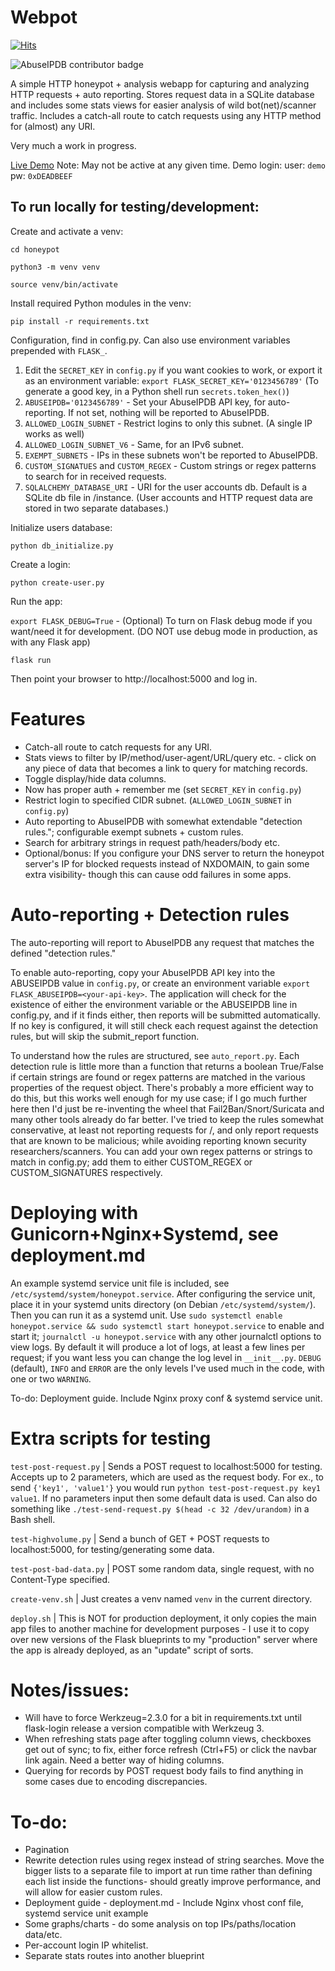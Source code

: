 # Webpot

[![Hits](https://hits.seeyoufarm.com/api/count/incr/badge.svg?url=https%3A%2F%2Fgithub.com%2Fmepley1%2Fhoneypot&count_bg=%2379C83D&title_bg=%23555555&icon=&icon_color=%23E7E7E7&title=hits&edge_flat=false)](https://hits.seeyoufarm.com)

![AbuseIPDB contributor badge](https://www.abuseipdb.com/contributor/62444.svg)

A simple HTTP honeypot + analysis webapp for capturing and analyzing HTTP requests + auto reporting. 
Stores request data in a SQLite database and includes some stats views for easier analysis of wild bot(net)/scanner traffic. Includes a catch-all route to catch requests using any HTTP method for (almost) any URI.

Very much a work in progress. 

[Live Demo](https://x2.mepley.com/stats) Note: May not be active at any given time. 
Demo login: 
user: `demo` 
pw: `0xDEADBEEF` 

## To run locally for testing/development:

Create and activate a venv:

`cd honeypot`

`python3 -m venv venv`

`source venv/bin/activate`

Install required Python modules in the venv:

`pip install -r requirements.txt`

Configuration, find in config.py. Can also use environment variables prepended with `FLASK_`.
1. Edit the `SECRET_KEY` in `config.py` if you want cookies to work, or export it as an environment variable: `export FLASK_SECRET_KEY='0123456789'` (To generate a good key, in a Python shell run `secrets.token_hex()`)
2. `ABUSEIPDB='0123456789'` - Set your AbuseIPDB API key, for auto-reporting. If not set, nothing will be reported to AbuseIPDB.
3. `ALLOWED_LOGIN_SUBNET` - Restrict logins to only this subnet. (A single IP works as well)
4. `ALLOWED_LOGIN_SUBNET_V6` - Same, for an IPv6 subnet.
5. `EXEMPT_SUBNETS` - IPs in these subnets won't be reported to AbuseIPDB.
6. `CUSTOM_SIGNATUES` and `CUSTOM_REGEX` - Custom strings or regex patterns to search for in received requests.
7. `SQLALCHEMY_DATABASE_URI` - URI for the user accounts db. Default is a SQLite db file in /instance. (User accounts and HTTP request data are stored in two separate databases.)

Initialize users database:

`python db_initialize.py`

Create a login:

`python create-user.py`

Run the app:

`export FLASK_DEBUG=True` - (Optional) To turn on Flask debug mode if you want/need it for development. (DO NOT use debug mode in production, as with any Flask app)

`flask run`

Then point your browser to http://localhost:5000 and log in.

# Features
- Catch-all route to catch requests for any URI.
- Stats views to filter by IP/method/user-agent/URL/query etc. - click on any piece of data that becomes a link to query for matching records.
- Toggle display/hide data columns.
- Now has proper auth + remember me (set `SECRET_KEY` in `config.py`)
- Restrict login to specified CIDR subnet. (`ALLOWED_LOGIN_SUBNET` in `config.py`)
- Auto reporting to AbuseIPDB with somewhat extendable "detection rules."; configurable exempt subnets + custom rules.
- Search for arbitrary strings in request path/headers/body etc.
- Optional/bonus: If you configure your DNS server to return the honeypot server's IP for blocked requests instead of NXDOMAIN, to gain some extra visibility- though this can cause odd failures in some apps.

# Auto-reporting + Detection rules
The auto-reporting will report to AbuseIPDB any request that matches the defined "detection rules."

To enable auto-reporting, copy your AbuseIPDB API key into the ABUSEIPDB value in `config.py`, or create an environment variable `export FLASK_ABUSEIPDB=<your-api-key>`. The application will check for the existence of either the environment variable or the ABUSEIPDB line in config.py, and if it finds either, then reports will be submitted automatically. If no key is configured, it will still check each request against the detection rules, but will skip the submit_report function.

To understand how the rules are structured, see `auto_report.py`. Each detection rule is little more than a function that returns a boolean True/False if certain strings are found or regex patterns are matched in the various properties of the request object. There's probably a more efficient way to do this, but this works well enough for my use case; if I go much further here then I'd just be re-inventing the wheel that Fail2Ban/Snort/Suricata and many other tools already do far better. I've tried to keep the rules somewhat conservative, at least not reporting requests for /, and only report requests that are known to be malicious; while avoiding reporting known security researchers/scanners. You can add your own regex patterns or strings to match in config.py; add them to either CUSTOM_REGEX or CUSTOM_SIGNATURES respectively.

# Deploying with Gunicorn+Nginx+Systemd, see deployment.md 

An example systemd service unit file is included, see `/etc/systemd/system/honeypot.service`. After configuring the service unit, place it in your systemd units directory (on Debian `/etc/systemd/system/`). Then you can run it as a systemd unit. Use `sudo systemctl enable honeypot.service && sudo systemctl start honeypot.service` to enable and start it; `journalctl -u honeypot.service` with any other journalctl options to view logs. By default it will produce a lot of logs, at least a few lines per request; if you want less you can change the log level in `__init__.py`. `DEBUG` (default), `INFO` and `ERROR` are the only levels I've used much in the code, with one or two `WARNING`.

To-do: Deployment guide. Include Nginx proxy conf & systemd service unit. 

# Extra scripts for testing
`test-post-request.py` | Sends a POST request to localhost:5000 for testing. Accepts up to 2 parameters, which are used as the request body. For ex., to send `{'key1', 'value1'}` you would run `python test-post-request.py key1 value1`. If no parameters input then some default data is used. Can also do something like `./test-send-request.py $(head -c 32 /dev/urandom)` in a Bash shell.

`test-highvolume.py` | Send a bunch of GET + POST requests to localhost:5000, for testing/generating some data.

`test-post-bad-data.py` | POST some random data, single request, with no Content-Type specified.

`create-venv.sh` | Just creates a venv named `venv` in the current directory.

`deploy.sh` | This is NOT for production deployment, it only copies the main app files to another machine for development purposes - I use it to copy over new versions of the Flask blueprints to my "production" server where the app is already deployed, as an "update" script of sorts.

# Notes/issues:
- Will have to force Werkzeug=2.3.0 for a bit in requirements.txt until flask-login release a version compatible with Werkzeug 3.
- When refreshing stats page after toggling column views, checkboxes get out of sync; to fix, either force refresh (Ctrl+F5) or click the navbar link again. Need a better way of hiding columns.
- Querying for records by POST request body fails to find anything in some cases due to encoding discrepancies.

# To-do:
- Pagination
- Rewrite detection rules using regex instead of string searches. Move the bigger lists to a separate file to import at run time rather than defining each list inside the functions- should greatly improve performance, and will allow for easier custom rules.
- Deployment guide - deployment.md - Include Nginx vhost conf file, systemd service unit example
- Some graphs/charts - do some analysis on top IPs/paths/location data/etc.
- Per-account login IP whitelist.
- Separate stats routes into another blueprint
